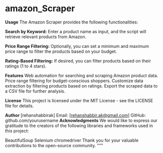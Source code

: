 # amazon_Scraper
**Usage**
The Amazon Scraper provides the following functionalities:

**Search by Keyword:** Enter a product name as input, and the script will retrieve relevant products from Amazon.

**Price Range Filtering:** Optionally, you can set a minimum and maximum price range to filter the products based on your budget.

**Rating-Based Filtering:** If desired, you can filter products based on their ratings (1 to 4 stars).

**Features**
Web automation for searching and scraping Amazon product data.
Price range filtering for budget-conscious shoppers.
Customize data extraction by filtering products based on ratings.
Export the scraped data to a CSV file for further analysis.

**License**
This project is licensed under the MIT License - see the LICENSE file for details.

**Author**
[rehanshabbirak]
Email: [rehanshabbir.ak@gmail.com]
GitHub: github.com/yourusername
**Acknowledgments**
We would like to express our gratitude to the creators of the following libraries and frameworks used in this project:

BeautifulSoup
Selenium
chromedriver
Thank you for your valuable contributions to the open-source community.
"""

